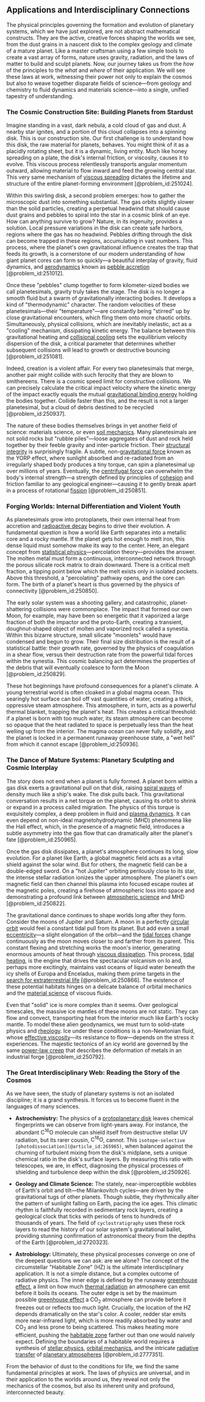 ## Applications and Interdisciplinary Connections

The physical principles governing the formation and evolution of planetary systems, which we have just explored, are not abstract mathematical constructs. They are the active, creative forces shaping the worlds we see, from the dust grains in a nascent disk to the complex geology and climate of a mature planet. Like a master craftsman using a few simple tools to create a vast array of forms, nature uses gravity, radiation, and the laws of matter to build and sculpt planets. Now, our journey takes us from the *how* of the principles to the *what* and *where* of their application. We will see these laws at work, witnessing their power not only to explain the cosmos but also to weave together disparate fields of science—from geology and chemistry to fluid dynamics and materials science—into a single, unified tapestry of understanding.

### The Cosmic Construction Site: Building Planets from Stardust

Imagine standing in a vast, dark nebula, a cold cloud of gas and dust. A nearby star ignites, and a portion of this cloud collapses into a spinning disk. This is our construction site. Our first challenge is to understand how this disk, the raw material for planets, behaves. You might think of it as a placidly rotating sheet, but it is a dynamic, living entity. Much like honey spreading on a plate, the disk's internal friction, or viscosity, causes it to evolve. This viscous process relentlessly transports angular momentum outward, allowing material to flow inward and feed the growing central star. This very same mechanism of [viscous spreading](@article_id:159109) dictates the lifetime and structure of the entire planet-forming environment [@problem_id:251024].

Within this swirling disk, a second problem emerges: how to gather the microscopic dust into something substantial. The gas orbits slightly slower than the solid particles, creating a perpetual headwind that should cause dust grains and pebbles to spiral into the star in a cosmic blink of an eye. How can anything survive to grow? Nature, in its ingenuity, provides a solution. Local pressure variations in the disk can create safe harbors, regions where the gas has no headwind. Pebbles drifting through the disk can become trapped in these regions, accumulating in vast numbers. This process, where the planet's own gravitational influence creates the trap that feeds its growth, is a cornerstone of our modern understanding of how giant planet cores can form so quickly—a beautiful interplay of gravity, fluid dynamics, and [aerodynamics](@article_id:192517) known as [pebble accretion](@article_id:157514) [@problem_id:251012].

Once these "pebbles" clump together to form kilometer-sized bodies we call planetesimals, gravity truly takes the stage. The disk is no longer a smooth fluid but a swarm of gravitationally interacting bodies. It develops a kind of "thermodynamic" character. The random velocities of these planetesimals—their "temperature"—are constantly being "stirred" up by close gravitational encounters, which fling them onto more chaotic orbits. Simultaneously, physical collisions, which are inevitably inelastic, act as a "cooling" mechanism, dissipating kinetic energy. The balance between this gravitational heating and [collisional cooling](@article_id:167060) sets the equilibrium velocity dispersion of the disk, a critical parameter that determines whether subsequent collisions will lead to growth or destructive bouncing [@problem_id:251081].

Indeed, creation is a violent affair. For every two planetesimals that merge, another pair might collide with such ferocity that they are blown to smithereens. There is a cosmic speed limit for constructive collisions. We can precisely calculate the critical impact velocity where the kinetic energy of the impact exactly equals the mutual [gravitational binding energy](@article_id:158559) holding the bodies together. Collide faster than this, and the result is not a larger planetesimal, but a cloud of debris destined to be recycled [@problem_id:250937].

The nature of these bodies themselves brings in yet another field of science: materials science, or even [soil mechanics](@article_id:179770). Many planetesimals are not solid rocks but "rubble piles"—loose aggregates of dust and rock held together by their feeble gravity and inter-particle friction. Their [structural integrity](@article_id:164825) is surprisingly fragile. A subtle, non-[gravitational force](@article_id:174982) known as the YORP effect, where sunlight absorbed and re-radiated from an irregularly shaped body produces a tiny torque, can spin a planetesimal up over millions of years. Eventually, the [centrifugal force](@article_id:173232) can overwhelm the body's internal strength—a strength defined by principles of [cohesion](@article_id:187985) and friction familiar to any geological engineer—causing it to gently break apart in a process of rotational [fission](@article_id:260950) [@problem_id:250851].

### Forging Worlds: Internal Differentiation and Violent Youth

As planetesimals grow into protoplanets, their own internal heat from accretion and [radioactive decay](@article_id:141661) begins to drive their evolution. A fundamental question is how a world like Earth separates into a metallic core and a rocky mantle. If the planet gets hot enough to melt iron, this dense liquid must somehow make its way to the center. Here, an elegant concept from [statistical physics](@article_id:142451)—percolation theory—provides the answer. The molten metal must form a continuous, interconnected network through the porous silicate rock matrix to drain downward. There is a critical melt fraction, a tipping point below which the melt exists only in isolated pockets. Above this threshold, a "percolating" pathway opens, and the core can form. The birth of a planet's heart is thus governed by the physics of connectivity [@problem_id:250850].

The early solar system was a shooting gallery, and catastrophic, planet-shattering collisions were commonplace. The impact that formed our own Moon, for example, may have been so energetic that it vaporized a large fraction of both the impactor and the proto-Earth, creating a transient, doughnut-shaped object of molten and vaporized rock called a synestia. Within this bizarre structure, small silicate "moonlets" would have condensed and begun to grow. Their final size distribution is the result of a statistical battle: their growth rate, governed by the physics of coagulation in a shear flow, versus their destruction rate from the powerful tidal forces within the synestia. This cosmic balancing act determines the properties of the debris that will eventually coalesce to form the Moon [@problem_id:250829].

These hot beginnings have profound consequences for a planet's climate. A young terrestrial world is often cloaked in a global magma ocean. This searingly hot surface can boil off vast quantities of water, creating a thick, oppressive steam atmosphere. This atmosphere, in turn, acts as a powerful thermal blanket, trapping the planet's heat. This creates a critical threshold: if a planet is born with too much water, its steam atmosphere can become so opaque that the heat radiated to space is perpetually less than the heat welling up from the interior. The magma ocean can never fully solidify, and the planet is locked in a permanent runaway greenhouse state, a "wet hell" from which it cannot escape [@problem_id:250936].

### The Dance of Mature Systems: Planetary Sculpting and Cosmic Interplay

The story does not end when a planet is fully formed. A planet born within a gas disk exerts a gravitational pull on that disk, raising [spiral waves](@article_id:203070) of density much like a ship's wake. The disk pulls back. This gravitational conversation results in a net torque on the planet, causing its orbit to shrink or expand in a process called migration. The physics of this torque is exquisitely complex, a deep problem in fluid and [plasma dynamics](@article_id:185056). It can even depend on non-ideal magnetohydrodynamic (MHD) phenomena like the Hall effect, which, in the presence of a magnetic field, introduces a subtle asymmetry into the gas flow that can dramatically alter the planet's fate [@problem_id:250965].

Once the gas disk dissipates, a planet's atmosphere continues its long, slow evolution. For a planet like Earth, a global magnetic field acts as a vital shield against the solar wind. But for others, the magnetic field can be a double-edged sword. On a "hot Jupiter" orbiting perilously close to its star, the intense stellar radiation ionizes the upper atmosphere. The planet's own magnetic field can then channel this plasma into focused escape routes at the magnetic poles, creating a firehose of atmospheric loss into space and demonstrating a profound link between [atmospheric science](@article_id:171360) and MHD [@problem_id:250822].

The gravitational dance continues to shape worlds long after they form. Consider the moons of Jupiter and Saturn. A moon in a perfectly [circular orbit](@article_id:173229) would feel a constant tidal pull from its planet. But add even a small [eccentricity](@article_id:266406)—a slight elongation of the orbit—and the [tidal forces](@article_id:158694) change continuously as the moon moves closer to and farther from its parent. This constant flexing and stretching works the moon's interior, generating enormous amounts of heat through [viscous dissipation](@article_id:143214). This process, [tidal heating](@article_id:161314), is the engine that drives the spectacular volcanism on Io and, perhaps more excitingly, maintains vast oceans of liquid water beneath the icy shells of Europa and Enceladus, making them prime targets in the [search for extraterrestrial life](@article_id:148745) [@problem_id:250866]. The existence of these potential habitats hinges on a delicate balance of orbital mechanics and the [material science](@article_id:151732) of viscous fluids.

Even that "solid" ice is more complex than it seems. Over geological timescales, the massive ice mantles of these moons are not static. They can flow and convect, transporting heat from the interior much like Earth's rocky mantle. To model these alien geodynamics, we must turn to solid-state physics and [rheology](@article_id:138177). Ice under these conditions is a non-Newtonian fluid, whose [effective viscosity](@article_id:203562)—its resistance to flow—depends on the stress it experiences. The majestic tectonics of an icy world are governed by the same [power-law creep](@article_id:197979) that describes the deformation of metals in an industrial forge [@problem_id:250792].

### The Great Interdisciplinary Web: Reading the Story of the Cosmos

As we have seen, the study of planetary systems is not an isolated discipline; it is a grand synthesis. It forces us to become fluent in the languages of many sciences.

- **Astrochemistry:** The physics of a [protoplanetary disk](@article_id:157566) leaves chemical fingerprints we can observe from light-years away. For instance, the abundant $\text{C}^{16}\text{O}$ molecule can shield itself from destructive stellar UV radiation, but its rarer cousin, $\text{C}^{18}\text{O}$, cannot. This `isotope-selective [photodissociation](@article_id:265965)`, when balanced against the churning of turbulent mixing from the disk's midplane, sets a unique chemical ratio in the disk's surface layers. By measuring this ratio with telescopes, we are, in effect, diagnosing the physical processes of shielding and turbulence deep within the disk [@problem_id:250926].

- **Geology and Climate Science:** The stately, near-imperceptible wobbles of Earth's orbit and tilt—the Milankovitch cycles—are driven by the gravitational tugs of other planets. Though subtle, they rhythmically alter the pattern of sunlight falling on Earth, pacing the ice ages. This climatic rhythm is faithfully recorded in sedimentary rock layers, creating a geological clock that ticks with periods of tens to hundreds of thousands of years. The field of `cyclostratigraphy` uses these rock layers to read the history of our solar system's gravitational ballet, providing stunning confirmation of astronomical theory from the depths of the Earth [@problem_id:2720323].

- **Astrobiology:** Ultimately, these physical processes converge on one of the deepest questions we can ask: are we alone? The concept of the circumstellar "Habitable Zone" (HZ) is the ultimate interdisciplinary application. It is not a simple distance, but a complex outcome of radiative physics. The inner edge is defined by the runaway [greenhouse effect](@article_id:159410), a limit on how much [thermal radiation](@article_id:144608) an atmosphere can emit before it boils its oceans. The outer edge is set by the maximum possible [greenhouse effect](@article_id:159410) a $\text{CO}_2$ atmosphere can provide before it freezes out or reflects too much light. Crucially, the location of the HZ depends dramatically on the star's color. A cooler, redder star emits more near-infrared light, which is more readily absorbed by water and $\text{CO}_2$ and less prone to being scattered. This makes heating more efficient, pushing the [habitable zone](@article_id:269336) farther out than one would naively expect. Defining the boundaries of a habitable world requires a synthesis of [stellar physics](@article_id:189531), [orbital mechanics](@article_id:147366), and the intricate [radiative transfer](@article_id:157954) of [planetary atmospheres](@article_id:148174) [@problem_id:2777351].

From the behavior of dust to the conditions for life, we find the same fundamental principles at work. The laws of physics are universal, and in their application to the worlds around us, they reveal not only the mechanics of the cosmos, but also its inherent unity and profound, interconnected beauty.
